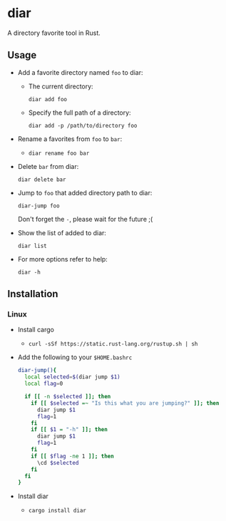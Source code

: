 # diar

A directory favorite tool in Rust.

## Usage

- Add a favorite directory named `foo` to diar:

  - The current directory:

    `diar add foo`

  - Specify the full path of a directory:
    
    `diar add -p /path/to/directory foo`

- Rename a favorites from `foo` to `bar`:

  - `diar rename foo bar`

- Delete `bar` from diar:
  
  `diar delete bar`

- Jump to `foo` that added directory path to diar:

  `diar-jump foo`

  Don't forget the `-`, please wait for the future ;(

- Show the list of added to diar:

  `diar list`

- For more options refer to help:

  `diar -h`

## Installation

### Linux

- Install cargo

  - `curl -sSf https://static.rust-lang.org/rustup.sh | sh`

- Add the following to your `$HOME.bashrc`

  ```bash
  diar-jump(){
    local selected=$(diar jump $1)
    local flag=0

    if [[ -n $selected ]]; then
      if [[ $selected =~ "Is this what you are jumping?" ]]; then
        diar jump $1
        flag=1
      fi
      if [[ $1 = "-h" ]]; then
        diar jump $1
        flag=1
      fi
      if [[ $flag -ne 1 ]]; then
        \cd $selected
      fi
    fi
  }
  ```

- Install diar

  - `cargo install diar`
